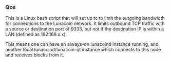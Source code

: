 ### Qos ###

This is a Linux bash script that will set up tc to limit the outgoing bandwidth for connections to the Lunacoin network. It limits outbound TCP traffic with a source or destination port of 9333, but not if the destination IP is within a LAN (defined as 192.168.x.x).

This means one can have an always-on lunacoind instance running, and another local lunacoind/lunacoin-qt instance which connects to this node and receives blocks from it.
